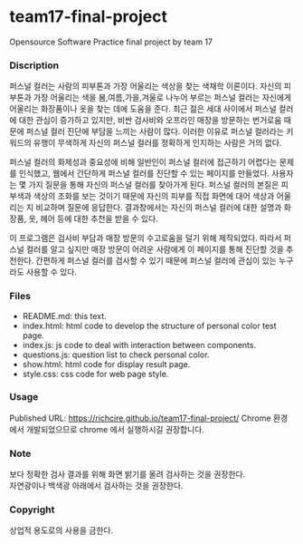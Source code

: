 # team17-final-project
Opensource Software Practice final project by team 17

### Discription
퍼스널 컬러는 사람의 피부톤과 가장 어울리는 색상을 찾는 색채학 이론이다.
자신의 피부톤과 가장 어울리는 색을 봄,여름,가을,겨울로 나누어 부르는 퍼스널 컬러는
자신에게 어울리는 화장품이나 옷을 찾는 데에 도움을 준다.
최근 젊은 세대 사이에서 퍼스널 컬러에 대한 관심이 증가하고 있지만,
비싼 검사비와 오프라인 매장을 방문하는 번거로움 때문에 퍼스널 컬러 진단에 부담을 느끼는 사람이 많다.
이러한 이유로 퍼스널 컬러라는 키워드의 유행이 무색하게 자신의 퍼스널 컬러를 정확하게 인지하는 사람은 거의 없다.

퍼스널 컬러의 화제성과 중요성에 비해 일반인이 퍼스널 컬러에 접근하기 어렵다는 문제를 인식했고,
웹에서 간단하게 퍼스널 컬러를 진단할 수 있는 페이지를 만들었다.
사용자는 몇 가지 질문을 통해 자신의 퍼스널 컬러를 찾아가게 된다.
퍼스널 컬러의 본질은 피부색과 색상의 조화를 보는 것이기 때문에
자신의 피부를 직접 화면에 대어 색상과 어울리는 지 비교하며 질문에 응답한다.
결과창에서는 자신의 퍼스널 컬러에 대한 설명과 화장품, 옷, 헤어 등에 대한 추천을 받을 수 있다.

이 프로그램은 검사비 부담과 매장 방문의 수고로움을 덜기 위해 제작되었다. 
따라서 퍼스널 컬러를 알고 싶지만 매장 방문이 어려운 사람에게 이 페이지를 통해 진단할 것을 추천한다.
간편하게 퍼스널 컬러를 검사할 수 있기 때문에 퍼스널 컬러에 관심이 있는 누구라도 사용할 수 있다.


### Files
* README.md: this text.
* index.html: html code to develop the structure of personal color test page.
* index.js: js code to deal with interaction between components.
* questions.js: question list to check personal color.
* show.html: html code for display result page.
* style.css: css code for web page style.


### Usage
Published URL: https://richcire.github.io/team17-final-project/
Chrome 환경에서 개발되었으므로 chrome 에서 실행하시길 권장합니다.


### Note
보다 정확한 검사 결과를 위해 화면 밝기를 올려 검사하는 것을 권장한다.  
자연광이나 백색광 아래에서 검사하는 것을 권장한다.  


### Copyright
상업적 용도로의 사용을 금한다.
